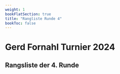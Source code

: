 ```yaml
---
weight: 1
bookFlatSection: true
title: "Rangliste Runde 4"
bookToc: false
---
```


# Gerd Fornahl Turnier 2024

## Rangsliste der 4. Runde